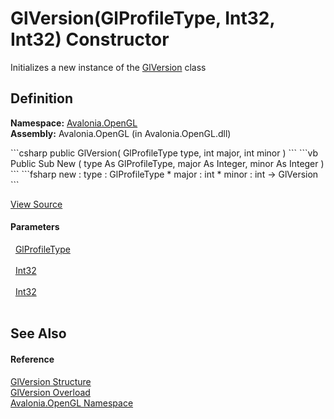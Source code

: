 # GlVersion(GlProfileType, Int32, Int32) Constructor


Initializes a new instance of the <a href="T_Avalonia_OpenGL_GlVersion">GlVersion</a> class



## Definition
**Namespace:** <a href="N_Avalonia_OpenGL">Avalonia.OpenGL</a>  
**Assembly:** Avalonia.OpenGL (in Avalonia.OpenGL.dll)

<Tabs groupId="api-code-preview">
<TabItem value="csharp" label="C#">
```csharp
public GlVersion(
	GlProfileType type,
	int major,
	int minor
)
```
</TabItem>
<TabItem value="vb" label="VB">
```vb
Public Sub New ( 
	type As GlProfileType,
	major As Integer,
	minor As Integer
)
```
</TabItem>
<TabItem value="fsharp" label="F#">
```fsharp
new : 
        type : GlProfileType * 
        major : int * 
        minor : int -> GlVersion
```
</TabItem>
</Tabs>



<a href="https://github.com/AvaloniaUI/Avalonia/tree/master/src/Avalonia.OpenGL/GlVersion.cs#L16" title="View the source code">View Source</a>



#### Parameters
<dl><dt>  <a href="T_Avalonia_OpenGL_GlProfileType">GlProfileType</a></dt><dd> </dd><dt>  <a href="https://learn.microsoft.com/dotnet/api/system.int32" target="_blank" rel="noopener noreferrer">Int32</a></dt><dd> </dd><dt>  <a href="https://learn.microsoft.com/dotnet/api/system.int32" target="_blank" rel="noopener noreferrer">Int32</a></dt><dd> </dd></dl>

## See Also


#### Reference
<a href="T_Avalonia_OpenGL_GlVersion">GlVersion Structure</a>  
<a href="Overload_Avalonia_OpenGL_GlVersion__ctor">GlVersion Overload</a>  
<a href="N_Avalonia_OpenGL">Avalonia.OpenGL Namespace</a>  

